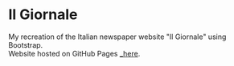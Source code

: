 # Il Giornale
My recreation of the Italian newspaper website "Il Giornale" using Bootstrap.  
Website hosted on GitHub Pages <a href="https://pietrociani.github.io/ilgiornale/" target="blank">_here</a>.